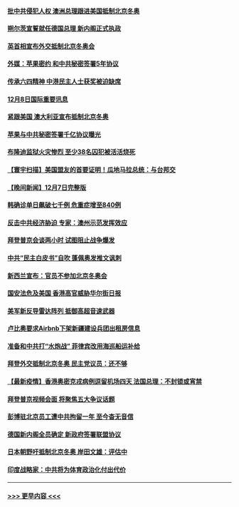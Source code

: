 #### [批中共侵犯人权 澳洲总理跟进美国抵制北京冬奥](../pages/prog202/a103288260.md?t=12090101) 
#### [朔尔茨宣誓就任德国总理 新内阁正式执政](../pages/prog202/a103288287.md?t=12090101) 
#### [英首相宣布外交抵制北京冬奥会](../pages/prog202/a103288238.md?t=12090101) 
#### [外媒：苹果密约 和中共秘密签署5年协议](../pages/prog202/a103288254.md?t=12090101) 
#### [传承六四精神 中港民主人士获奖被迫缺席](../pages/prog202/a103288133.md?t=12090101) 
#### [12月8日国际重要讯息](../pages/prog202/a103288128.md?t=12090101) 
#### [紧跟美国 澳大利亚宣布抵制北京冬奥](../pages/prog202/a103288081.md?t=12090101) 
#### [苹果与中共秘密签署千亿协议曝光](../pages/prog202/a103287978.md?t=12090101) 
#### [布隆迪监狱火灾惨烈 至少38名囚犯被活活烧死](../pages/prog202/a103287971.md?t=12090101) 
#### [【寰宇扫描】美国盟友的首要证明！瓜地马拉总统：与台邦交](../pages/prog202/a103287626.md?t=12090101) 
#### [【晚间新闻】12月7日完整版](../pages/prog202/a103287839.md?t=12090101) 
#### [韩确诊单日飙破七千例 危重症增至840例](../pages/prog202/a103287825.md?t=12090101) 
#### [反击中共经济胁迫 专家：澳州示范发挥效应](../pages/prog202/a103287678.md?t=12090101) 
#### [拜登普京会谈两小时 试图阻止战争爆发](../pages/prog202/a103287680.md?t=12090101) 
#### [中共“民主白皮书”自吹 蓬佩奥发推文讽刺](../pages/prog202/a103287659.md?t=12090101) 
#### [新西兰宣布：官员不参加北京冬奥会](../pages/prog202/a103287649.md?t=12090101) 
#### [国安法危及美国 香港高官威胁华尔街日报](../pages/prog202/a103287633.md?t=12090101) 
#### [美军新反导雷达阵列 抵御高超音速武器](../pages/prog202/a103287630.md?t=12090101) 
#### [卢比奥要求Airbnb下架新疆建设兵团出租房信息](../pages/prog202/a103287568.md?t=12090101) 
#### [准备和中共打“水炮战” 菲律宾改用海巡船运补给](../pages/prog202/a103287559.md?t=12090101) 
#### [拜登外交抵制北京冬奥 民主党议员：还不够](../pages/prog202/a103287543.md?t=12090101) 
#### [【最新疫情】香港奥密克戎病例逗留机场四天 法国总理：不封锁或宵禁](../pages/prog202/a103287469.md?t=12090101) 
#### [拜登普京视频会面 将聚焦五大争议话题](../pages/prog202/a103287462.md?t=12090101) 
#### [彭博驻北京员工遭中共拘留一年 至今杳无音信](../pages/prog202/a103287351.md?t=12090101) 
#### [德国新内阁全员确定 新政府签署联盟协议](../pages/prog202/a103287445.md?t=12090101) 
#### [日本朝野吁抵制北京冬奥 岸田文雄：评估中](../pages/prog202/a103287386.md?t=12090101) 
#### [印度战略家：中共将为体育政治化付出代价](../pages/prog202/a103287296.md?t=12090101) 

----
#### [ >>> 更早内容 <<< ](../indexes/prog202-earlier.md)
